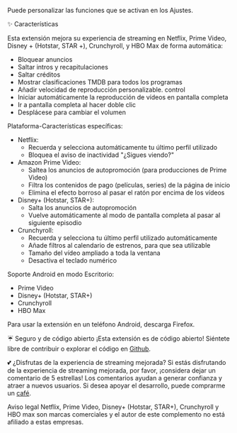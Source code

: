 Puede personalizar las funciones que se activan en los Ajustes.

✨ Características

Esta extensión mejora su experiencia de streaming en Netflix, Prime Video, Disney + (Hotstar, STAR +), Crunchyroll, y HBO Max de forma automática:
<ul>
<li>Bloquear anuncios</li>
<li>Saltar intros y recapitulaciones</li>
<li>Saltar créditos</li>
<li>Mostrar clasificaciones TMDB para todos los programas</li>
<li>Añadir velocidad de reproducción personalizable. control</li>
<li>Iniciar automáticamente la reproducción de vídeos en pantalla completa</li>
<li>Ir a pantalla completa al hacer doble clic</li>
<li>Desplácese para cambiar el volumen</li>
</ul>

Plataforma-Características específicas:
<ul>
<li>Netflix:
  <ul>
    <li>Recuerda y selecciona automáticamente tu último perfil utilizado</li>
    <li>Bloquea el aviso de inactividad "¿Sigues viendo?"</li>
  </ul>
</li>

<li>Amazon Prime Video:
  <ul>
    <li>Saltea los anuncios de autopromoción (para producciones de Prime Video)</li>
    <li>Filtra los contenidos de pago (películas, series) de la página de inicio</li>
    <li>Elimina el efecto borroso al pasar el ratón por encima de los vídeos</li>
  </ul>
</li>

<li>Disney+ (Hotstar, STAR+):
  <ul>
    <li>Salta los anuncios de autopromoción</li>
    <li>Vuelve automáticamente al modo de pantalla completa al pasar al siguiente episodio</li>
  </ul>
</li>

<li>Crunchyroll:
  <ul>
    <li>Recuerda y selecciona tu último perfil utilizado automáticamente</li>
    <li>Añade filtros al calendario de estrenos, para que sea utilizable</li>
    <li>Tamaño del vídeo ampliado a toda la ventana</li>
    <li>Desactiva el teclado numérico</li>
  </ul>
</li>
</ul>

Soporte Android en modo Escritorio:
<ul>
<li>Prime Video</li>
<li>Disney+ (Hotstar, STAR+)</li>
<li>Crunchyroll</li>
<li>HBO Max</li>
</ul>
Para usar la extensión en un teléfono Android, descarga Firefox.

☔ Seguro y de código abierto
¡Esta extensión es de código abierto! Siéntete libre de contribuir o explorar el código en <a href='https://github.com/Dreamlinerm/Netflix-Prime-Auto-Skip' target='_blank'>Github</a>.

💕 ¿Disfrutas de la experiencia de streaming mejorada?
Si estás disfrutando de la experiencia de streaming mejorada, por favor, ¡considera dejar un comentario de 5 estrellas! Los comentarios ayudan a generar confianza y atraer a nuevos usuarios.
Si desea apoyar el desarrollo, puede comprarme un <a href='https://github.com/sponsors/Dreamlinerm' target='_blank'>café</a>.

Aviso legal
Netflix, Prime Video, Disney+ (Hotstar, STAR+), Crunchyroll y HBO max son marcas comerciales y el autor de este complemento no está afiliado a estas empresas.